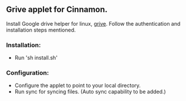 ## Grive applet for Cinnamon.
Install Google drive helper for linux, [grive](https://github.com/Grive/grive). Follow the authentication and installation steps mentioned.

### Installation:

- Run 'sh install.sh'

### Configuration:

- Configure the applet to point to your local directory.
- Run sync for syncing files. (Auto sync capability to be added.)
